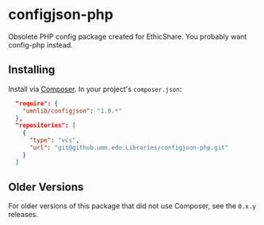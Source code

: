 # configjson-php

Obsolete PHP config package created for EthicShare. You probably want config-php instead.

## Installing

Install via [Composer](http://getcomposer.org). In your project's `composer.json`:

```json
  "require": {
    "umnlib/configjson": "1.0.*"
  },
  "repositories": [
    {
      "type": "vcs",
      "url": "git@github.umn.edu:Libraries/configjson-php.git"
    }
  ]
```

## Older Versions

For older versions of this package that did not use Composer, see the `0.x.y` releases.

